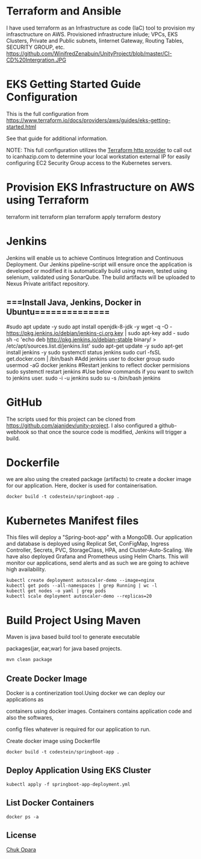 # Terraform and Ansible
I have used terraform as an Infrastructure as code (IaC) tool to provision my infrasctructure on AWS. Provisioned infrastructure inlude;
VPCs, EKS Clusters, Private and Public subnets, Iinternet Gateway, Routing Tables, SECURITY GROUP, etc.
https://github.com/WinifredZenabuin/UnityProject/blob/master/CI-CD%20Intergration.JPG
# EKS Getting Started Guide Configuration

This is the full configuration from https://www.terraform.io/docs/providers/aws/guides/eks-getting-started.html

See that guide for additional information.

NOTE: This full configuration utilizes the [Terraform http provider](https://www.terraform.io/docs/providers/http/index.html) to call out to icanhazip.com to determine your local workstation external IP for easily configuring EC2 Security Group access to the Kubernetes servers. 

# Provision EKS Infrastructure on AWS using Terraform
terraform init
terraform plan
terraform apply
terraform destory

# Jenkins
Jenkins will enable us to achieve Continuos Integration and Continuous Deployment. Our Jenkins pipeline-script  will ensure once the application is developed or modified it is automatically build using maven, tested using selenium, validated using SonarQube. The build artifacts will be uploaded to Nexus Private aritifact repository. 

## ===Install Java, Jenkins, Docker in Ubuntu==============
#sudo apt update -y
sudo apt install openjdk-8-jdk -y
wget -q -O - https://pkg.jenkins.io/debian/jenkins-ci.org.key | sudo apt-key add -
sudo sh -c 'echo deb http://pkg.jenkins.io/debian-stable binary/ > /etc/apt/sources.list.d/jenkins.list'
sudo apt-get update -y
sudo apt-get install jenkins -y
sudo systemctl status jenkins
sudo curl -fsSL get.docker.com | /bin/bash
#Add jenkins user to docker group
sudo usermod -aG docker jenkins
#Restart jenkins to reflect docker permisions
sudo systemctl restart jenkins
#Use below commands if you want to switch to jenkins user.
sudo -i -u jenkins
sudo su -s /bin/bash jenkins

# GitHub
The scripts used for this project can be cloned from https://github.com/ajanidev/unity-project.
I also configured a github-webhook so that once the source code is modified, Jenkins will trigger a build.  
# Dockerfile
we are also using the created package (artifacts) to create a docker image for our application. Here, docker is used for containerisation.  
```docker
docker build -t codestein/springboot-app .
```
# Kubernetes Manifest files
This files will deploy a "Spring-boot-app" with a MongoDB. Our application and database is deployed using Replicat Set, ConFigMap, Ingress Controller, Secrets, PVC, StorageClass, HPA, and Cluster-Auto-Scaling.
We have also deployed Grafana and Prometheus using Helm Charts. This will monitor our applications, send alerts and as such we are going to achieve high availability.
```t
kubectl create deployment autoscaler-demo --image=nginx
kubectl get pods --all-namespaces | grep Running | wc -l
kubectl get nodes -o yaml | grep pods
kubectl scale deployment autoscaler-demo --replicas=20
```

# Build Project Using Maven

Maven is java based build tool to generate executable 

packages(jar, ear,war) for java based projects.

```bash
mvn clean package
```

## Create Docker Image
Docker is a continerization tool.Using docker we can deploy our applications as 

containers using docker images. Containers contains application code and also the softwares,

config files whatever is required for our application to run.

Create docker image using Dockerfile


```docker
docker build -t codestein/springboot-app .
```

## Deploy Application Using EKS Cluster 

```kubectl apply 
kubectl apply -f springboot-app-deployment.yml
```

## List Docker Containers
```docker
docker ps -a
```

## License
[Chuk Opara](https://www.linkedin.com/in/chukwuma-opara-1b8b08281/)
